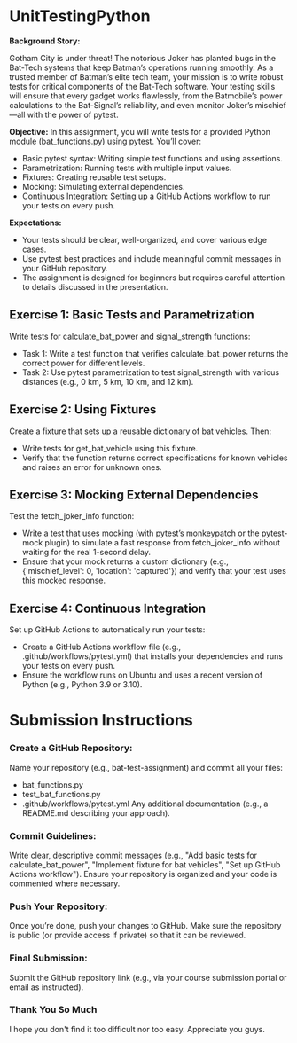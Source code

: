 # UnitTestingPython
**Background Story:**

Gotham City is under threat! The notorious Joker has planted bugs in the Bat-Tech systems that keep Batman’s operations running smoothly. As a trusted member of Batman’s elite tech team, your mission is to write robust tests for critical components of the Bat-Tech software. Your testing skills will ensure that every gadget works flawlessly, from the Batmobile’s power calculations to the Bat-Signal’s reliability, and even monitor Joker’s mischief—all with the power of pytest.

**Objective:**
In this assignment, you will write tests for a provided Python module (bat_functions.py) using pytest. You’ll cover:
- Basic pytest syntax: Writing simple test functions and using assertions.
- Parametrization: Running tests with multiple input values.
- Fixtures: Creating reusable test setups.
- Mocking: Simulating external dependencies.
- Continuous Integration: Setting up a GitHub Actions workflow to run your tests on every push.

**Expectations:**
- Your tests should be clear, well-organized, and cover various edge cases.
- Use pytest best practices and include meaningful commit messages in your GitHub repository.
- The assignment is designed for beginners but requires careful attention to details discussed in the presentation.

## Exercise 1: Basic Tests and Parametrization
Write tests for calculate_bat_power and signal_strength functions:
- Task 1: Write a test function that verifies calculate_bat_power returns the correct power for different levels.
- Task 2: Use pytest parametrization to test signal_strength with various distances (e.g., 0 km, 5 km, 10 km, and 12 km).

## Exercise 2: Using Fixtures
Create a fixture that sets up a reusable dictionary of bat vehicles. Then:
- Write tests for get_bat_vehicle using this fixture.
- Verify that the function returns correct specifications for known vehicles and raises an error for unknown ones.

## Exercise 3: Mocking External Dependencies
Test the fetch_joker_info function:
- Write a test that uses mocking (with pytest’s monkeypatch or the pytest-mock plugin) to simulate a fast response from fetch_joker_info without waiting for the real 1-second delay.
- Ensure that your mock returns a custom dictionary (e.g., {'mischief_level': 0, 'location': 'captured'}) and verify that your test uses this mocked response.

## Exercise 4: Continuous Integration
Set up GitHub Actions to automatically run your tests:
- Create a GitHub Actions workflow file (e.g., .github/workflows/pytest.yml) that installs your dependencies and runs your tests on every push.
- Ensure the workflow runs on Ubuntu and uses a recent version of Python (e.g., Python 3.9 or 3.10).

# Submission Instructions
### Create a GitHub Repository:
Name your repository (e.g., bat-test-assignment) and commit all your files:
- bat_functions.py
- test_bat_functions.py
- .github/workflows/pytest.yml
Any additional documentation (e.g., a README.md describing your approach).

### Commit Guidelines:
Write clear, descriptive commit messages (e.g., "Add basic tests for calculate_bat_power", "Implement fixture for bat vehicles", "Set up GitHub Actions workflow").
Ensure your repository is organized and your code is commented where necessary.

### Push Your Repository:
Once you’re done, push your changes to GitHub. Make sure the repository is public (or provide access if private) so that it can be reviewed.

### Final Submission:
Submit the GitHub repository link (e.g., via your course submission portal or email as instructed).

### Thank You So Much
I hope you don't find it too difficult nor too easy. Appreciate you guys. 
